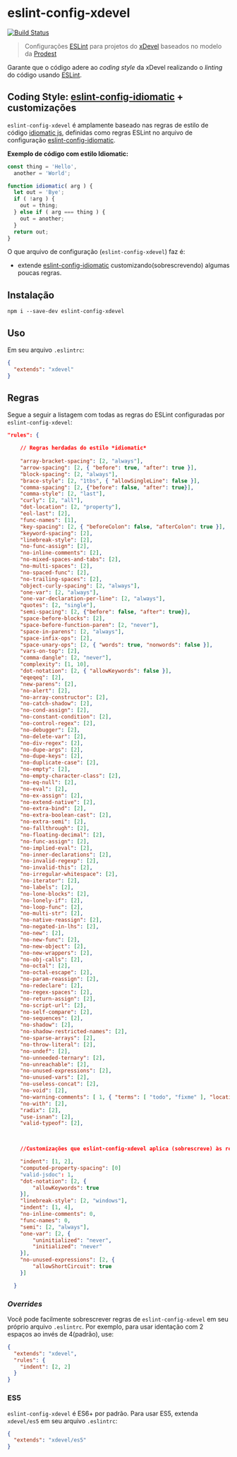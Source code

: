 
# eslint-config-xdevel
[![Build Status](https://travis-ci.org/xdevelsistemas/eslint-config-xdevel.svg?branch=master)](https://travis-ci.org/xdevelsistemas/eslint-config-xdevel)
>Configurações [ESLint](http://eslint.org/) para projetos do [xDevel](http://www.xdevel.com.br) baseados no modelo da [Prodest](http://www.prodest.es.gov.br)

Garante que o código adere ao *coding style* da xDevel realizando o *linting*
do código usando [ESLint](http://eslint.org/).

## Coding Style: [eslint-config-idiomatic](https://www.npmjs.com/package/eslint-config-idiomatic) + customizações
`eslint-config-xdevel` é amplamente baseado nas regras de estilo de código [idiomatic js](https://github.com/rwaldron/idiomatic.js/), definidas
como regras ESLint no arquivo de configuração [eslint-config-idiomatic](https://www.npmjs.com/package/eslint-config-idiomatic).


**Exemplo de código com estilo Idiomatic:**
```js
const thing = 'Hello',
  another = 'World';

function idiomatic( arg ) {
  let out = 'Bye';
  if ( !arg ) {
    out = thing;
  } else if ( arg === thing ) {
    out = another;
  }
  return out;
}
```

O que arquivo de configuração (`eslint-config-xdevel`) faz é:

 - extende [eslint-config-idiomatic](https://www.npmjs.com/package/eslint-config-idiomatic) customizando(sobrescrevendo) algumas poucas regras. 


## Instalação
```
npm i --save-dev eslint-config-xdevel
```

## Uso
Em seu arquivo `.eslintrc`:
```json
{
  "extends": "xdevel"
}
```

## Regras
Segue a seguir a listagem com todas as regras do ESLint configuradas por `eslint-config-xdevel`:
```json
"rules": {

    // Regras herdadas do estilo *idiomatic*
     
    "array-bracket-spacing": [2, "always"],
    "arrow-spacing": [2, { "before": true, "after": true }],
    "block-spacing": [2, "always"],
    "brace-style": [2, "1tbs", { "allowSingleLine": false }],
    "comma-spacing": [2, {"before": false, "after": true}],
    "comma-style": [2, "last"],
    "curly": [2, "all"],
    "dot-location": [2, "property"],
    "eol-last": [2],
    "func-names": [1],
    "key-spacing": [2, { "beforeColon": false, "afterColon": true }],
    "keyword-spacing": [2],
    "linebreak-style": [2],
    "no-func-assign": [2],
    "no-inline-comments": [2],
    "no-mixed-spaces-and-tabs": [2],
    "no-multi-spaces": [2],
    "no-spaced-func": [2],
    "no-trailing-spaces": [2],
    "object-curly-spacing": [2, "always"],
    "one-var": [2, "always"],
    "one-var-declaration-per-line": [2, "always"],
    "quotes": [2, "single"],
    "semi-spacing": [2, {"before": false, "after": true}],
    "space-before-blocks": [2],
    "space-before-function-paren": [2, "never"],
    "space-in-parens": [2, "always"],
    "space-infix-ops": [2],
    "space-unary-ops": [2, { "words": true, "nonwords": false }],
    "vars-on-top": [2],
    "comma-dangle": [2, "never"],
    "complexity": [1, 10],
    "dot-notation": [2, { "allowKeywords": false }],
    "eqeqeq": [2],
    "new-parens": [2],
    "no-alert": [2],
    "no-array-constructor": [2],
    "no-catch-shadow": [2],
    "no-cond-assign": [2],
    "no-constant-condition": [2],
    "no-control-regex": [2],
    "no-debugger": [2],
    "no-delete-var": [2],
    "no-div-regex": [2],
    "no-dupe-args": [2],
    "no-dupe-keys": [2],
    "no-duplicate-case": [2],
    "no-empty": [2],
    "no-empty-character-class": [2],
    "no-eq-null": [2],
    "no-eval": [2],
    "no-ex-assign": [2],
    "no-extend-native": [2],
    "no-extra-bind": [2],
    "no-extra-boolean-cast": [2],
    "no-extra-semi": [2],
    "no-fallthrough": [2],
    "no-floating-decimal": [2],
    "no-func-assign": [2],
    "no-implied-eval": [2],
    "no-inner-declarations": [2],
    "no-invalid-regexp": [2],
    "no-invalid-this": [2],
    "no-irregular-whitespace": [2],
    "no-iterator": [2],
    "no-labels": [2],
    "no-lone-blocks": [2],
    "no-lonely-if": [2],
    "no-loop-func": [2],
    "no-multi-str": [2],
    "no-native-reassign": [2],
    "no-negated-in-lhs": [2],
    "no-new": [2],
    "no-new-func": [2],
    "no-new-object": [2],
    "no-new-wrappers": [2],
    "no-obj-calls": [2],
    "no-octal": [2],
    "no-octal-escape": [2],
    "no-param-reassign": [2],
    "no-redeclare": [2],
    "no-regex-spaces": [2],
    "no-return-assign": [2],
    "no-script-url": [2],
    "no-self-compare": [2],
    "no-sequences": [2],
    "no-shadow": [2],
    "no-shadow-restricted-names": [2],
    "no-sparse-arrays": [2],
    "no-throw-literal": [2],
    "no-undef": [2],
    "no-unneeded-ternary": [2],
    "no-unreachable": [2],
    "no-unused-expressions": [2],
    "no-unused-vars": [2],
    "no-useless-concat": [2],
    "no-void": [2],
    "no-warning-comments": [ 1, { "terms": [ "todo", "fixme" ], "location": "anywhere" } ],
    "no-with": [2],
    "radix": [2],
    "use-isnan": [2],
    "valid-typeof": [2],
    


    //Customizações que eslint-config-xdevel aplica (sobrescreve) às regras do estilo *idiomatic*

    "indent": [1, 2],
    "computed-property-spacing": [0] 
    "valid-jsdoc": 1,
    "dot-notation": [2, {
        "allowKeywords": true
    }],
    "linebreak-style": [2, "windows"],
    "indent": [1, 4],
    "no-inline-comments": 0,
    "func-names": 0,
    "semi": [2, "always"],
    "one-var": [2, {
        "uninitialized": "never",
        "initialized": "never"
    }],
    "no-unused-expressions": [2, {
        "allowShortCircuit": true
    }]

  }
```


### *Overrides*
Você pode facilmente sobrescrever regras de `eslint-config-xdevel` em seu próprio arquivo `.eslintrc`. Por exemplo, para usar identação
com 2 espaços ao invés de 4(padrão), use:

```json
{
  "extends": "xdevel",
  "rules": {
    "indent": [2, 2]
  }
}
```

### ES5
`eslint-config-xdevel` é ES6+ por padrão. Para usar ES5, extenda `xdevel/es5`
em seu arquivo `.eslintrc`:
```json
{
  "extends": "xdevel/es5"
}
```

